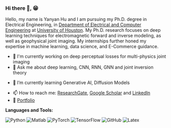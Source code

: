 ### Hi there 👋, 😁
<!--
**yanyanh5945/yanyanh5945** is a ✨ _special_ ✨ repository because its `README.md` (this file) appears on your GitHub profile.
Here are some ideas to get you started:

- 🔭 I’m currently working on ...
- 🌱 I’m currently learning ...
- 👯 I’m looking to collaborate on ...
- 🤔 I’m looking for help with ...
- 💬 Ask me about ...
- 📫 How to reach me: ...
- 😄 Pronouns: ...
- ⚡ Fun fact: ...
- 🤔 I’m looking for help with Statistics
- 👯 I’m looking to collaborate on ...
-->

Hello, my name is Yanyan Hu and I am pursuing my Ph.D. degree in Electrical Engineering, in [Department of Electrical and Computer Engineering](https://www.ece.uh.edu/) at [University of Houston](https://www.uh.edu/). My Ph.D. research focuses on deep learning techniques for electromagnetic forward and inverse modeling, as well as geophysical joint imaging. My internships further honed my expertise in machine learning, data science, and E-Commerce guidance.


- 🔭 I'm currently working on deep perceptual losses for multi-physics joint imaging
- 💬 Ask me about deep learning, CNN, RNN, GNN and joint inversion theory
<!-- - 👯 I’m currently collaboratively working on Antarctic geophysical imaging -->
- 🌱 I’m currently learning Generative AI, Diffusion Models
<!-- - 🤔 I’m looking for help with 3D Bayesian inversion, especially using unstructure mesh -->
- 📫 How to reach me: [ResearchGate](https://www.researchgate.net/profile/Yanyan-Hu), [Google Scholar](https://scholar.google.com/citations?user=4I85QsoAAAAJ&hl=en) and [LinkedIn](https://www.linkedin.com/in/yanyan-hu-14583a1a1/)
- 📝 [Portfolio](https://yanyanh5945.github.io/)

**Languages and Tools:** 

![Python](https://img.shields.io/badge/-Python-000?&logo=Python)
![Matlab](https://img.shields.io/badge/-Matlab-000?&logo=Matlab)
![PyTorch](https://img.shields.io/badge/-PyTorch-000?&logo=PyTorch)
![TensorFlow](https://img.shields.io/badge/-TensorFlow-000?&logo=TensorFlow)
![GitHub](https://img.shields.io/badge/-GitHub-000?&logo=GitHub)
![Latex](https://img.shields.io/badge/-Latex-000?&logo=Latex)


<!-- ![Yanyan Hu's Github Stats](https://github-readme-stats.vercel.app/api?username=yanyanh5945&count_private=true&show_icons=true&include_all_commits=true)
![Top Langs](https://github-readme-stats.vercel.app/api/top-langs/?username=yanyanh5945&hide=TeX&layout=compact) -->

<!-- ![Visitor Badge](https://visitor-badge.laobi.icu/badge?page_id=yanyanh5945.yanyanh5945) -->
